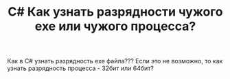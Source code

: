 ﻿---
title: "C# Как узнать разрядности чужого exe или чужого процесса?"
se.owner.user_id: 265016
se.owner.display_name: "XXX"
se.owner.link: "https://ru.stackoverflow.com/users/265016/xxx"
se.link: "https://ru.stackoverflow.com/questions/764547/c-%d0%9a%d0%b0%d0%ba-%d1%83%d0%b7%d0%bd%d0%b0%d1%82%d1%8c-%d1%80%d0%b0%d0%b7%d1%80%d1%8f%d0%b4%d0%bd%d0%be%d1%81%d1%82%d0%b8-%d1%87%d1%83%d0%b6%d0%be%d0%b3%d0%be-exe-%d0%b8%d0%bb%d0%b8-%d1%87%d1%83%d0%b6%d0%be%d0%b3%d0%be-%d0%bf%d1%80%d0%be%d1%86%d0%b5%d1%81%d1%81%d0%b0"
se.question_id: 764547
se.post_type: question
se.score: 2
---
<p>Как в C# узнать разрядность exe файла??? Если это не возможно, то как узнать разрядность процесса - 32бит или 64бит?</p>
